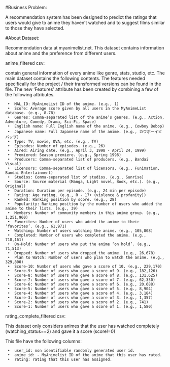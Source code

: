 #Business Problem:

A recommendation system has been designed to predict the ratings that users would give to anime they haven’t watched and to suggest films similar to those they have selected.

#About Dataset:

Recommendation data at myanimelist.net. This dataset contains information about anime and the preference from different users.

anime_filtered csv:

contain general information of every anime like genre, stats, studio, etc. 
The main dataset contains the following contents. 
The features needed specifically for the project / their transformed versions can be found in the file. The new ‘Features’ attribute has been created by combining a few of the following attributes.

	 •	MAL_ID: MyAnimeList ID of the anime. (e.g., 1)
	 •	Score: Average score given by all users in the MyAnimeList database. (e.g., 8.78)
	 •	Genres: Comma-separated list of the anime’s genres. (e.g., Action, Adventure, Comedy, Drama, Sci-Fi, Space)
	 •	English name: Full English name of the anime. (e.g., Cowboy Bebop)
	 •	Japanese name: Full Japanese name of the anime. (e.g., カウボーイビバップ)
	 •	Type: TV, movie, OVA, etc. (e.g., TV)
	 •	Episodes: Number of episodes. (e.g., 26)
	 •	Aired: Airing date. (e.g., April 3, 1998 - April 24, 1999)
	 •	Premiered: Season premiere. (e.g., Spring 1998)
	 •	Producers: Comma-separated list of producers. (e.g., Bandai Visual)
	 •	Licensors: Comma-separated list of licensors. (e.g., Funimation, Bandai Entertainment)
	 •	Studios: Comma-separated list of studios. (e.g., Sunrise)
	 •	Source: Source material (Manga, Light novel, Book, etc.). (e.g., Original)
	 •	Duration: Duration per episode. (e.g., 24 min per episode)
	 •	Rating: Age rating. (e.g., R - 17+ (violence & profanity))
	 •	Ranked: Ranking position by score. (e.g., 28)
	 •	Popularity: Ranking position by the number of users who added the anime to their lists. (e.g., 39)
	 •	Members: Number of community members in this anime group. (e.g., 1,251,960)
	 •	Favorites: Number of users who added the anime to their ‘favorites’. (e.g., 61,971)
	 •	Watching: Number of users watching the anime. (e.g., 105,808)
	 •	Completed: Number of users who completed the anime. (e.g., 718,161)
	 •	On-Hold: Number of users who put the anime ‘on hold’. (e.g., 71,513)
	 •	Dropped: Number of users who dropped the anime. (e.g., 26,678)
	 •	Plan to Watch: Number of users who plan to watch the anime. (e.g., 329,800)
	 •	Score-10: Number of users who gave a score of 10. (e.g., 229,170)
	 •	Score-9: Number of users who gave a score of 9. (e.g., 182,126)
	 •	Score-8: Number of users who gave a score of 8. (e.g., 131,625)
	 •	Score-7: Number of users who gave a score of 7. (e.g., 62,330)
	 •	Score-6: Number of users who gave a score of 6. (e.g., 20,688)
	 •	Score-5: Number of users who gave a score of 5. (e.g., 8,904)
	 •	Score-4: Number of users who gave a score of 4. (e.g., 3,184)
	 •	Score-3: Number of users who gave a score of 3. (e.g., 1,357)
	 •	Score-2: Number of users who gave a score of 2. (e.g., 741)
	 •	Score-1: Number of users who gave a score of 1. (e.g., 1,580)
	
 rating_complete_filtered csv:
 
 This dataset only considers animes that the user has watched completely (watching_status==2) and gave it a score (score!=0)

 This file have the following columns:
 
	 •	user_id: non identifiable randomly generated user id.
	 •	anime_id: - MyAnimelist ID of the anime that this user has rated.
	 •	rating: rating that this user has assigned.



